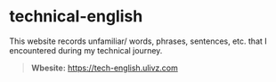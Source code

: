 # technical-english

This website records unfamiliar/ words, phrases, sentences, etc. that I encountered during my technical journey.

> **Wbesite:** https://tech-english.ulivz.com

